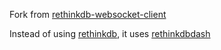 Fork from [rethinkdb-websocket-client](https://github.com/mikemintz/rethinkdb-websocket-client)

Instead of using [rethinkdb](https://www.npmjs.com/package/rethinkdb), it uses [rethinkdbdash](https://github.com/neumino/rethinkdbdash)
